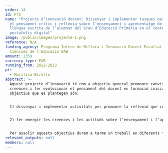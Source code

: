```yaml
---
order: 14
id: Pr5
name: "Projecte d’innovació docent: Dissenyar i implementar tasques per promoure
  el pensament crític i reflexiu sobre l’ensenyament i aprenentatge de la
  llengua escrita de l’alumnat del Grau d’Educació Primària en el context del
  portafolis digital"
image: /public/images/projecte-1.png
reference: N/A
funding_agency: Programa Intern de Millora i Innovació Docent-Facultat de
  Ciències de l’Educació UAB
amount: 2359
currency_type: EUR
running_from: 2022-2023
pi:
  - Marilisa Birello
abstract: >-
  Aquest projecte d’innovació té com a objectiu general promoure canvis en les
  creences i fer evolucionar el pensament del docent en formació inicial. Els
  objectius que es plantegen són: 


  1) dissenyar i implementar activitats per promoure la reflexió que combinen conceptes teòrics, resultats de la recerca i aplicacions pràctiques; i 


  2) fer emergir les creences i les actituds sobre l’ensenyament i l’aprenentatge de la llengua escrita per desenvolupar l’esperit crític dels futurs mestres. 


  Per assolir aquests objectius durem a terme un treball en diferents fases, que quedarà recollit en un portafolis digital. La primera fase implica una presa de consciència per part de l’alumnat dels seus coneixements sobre l’ensenyament i aprenentatge de la llengua escrita i de les seves creences respecte a com s’aprèn i com s’ensenya a escriure i a llegir. La segona fase preveu que cada setmana es presenti els resultats provinents de recerques sobre un tema. Es duran a terme activitats que implicaran anàlisis de resultats de la recerca, anàlisi de propostes didàctiques, de produccions escrites dels alumnes i de la retroacció proporcionada pels docents. Cada sessió inclou un espai per a la reflexió. La tercera fase consisteix en l’avaluació de tot el procés i es farà a través d’una activitat per reflexionar sobre com les seves creences han evolucionat i un qüestionari per valorar el projecte i les activitats dutes a terme. El fet de recollir les tasques i reflexions en un portafolis digital facilitarà a alumnat i professorat el seguiment de tot el procés.
relevant_outputs: null
members: null
---
```

